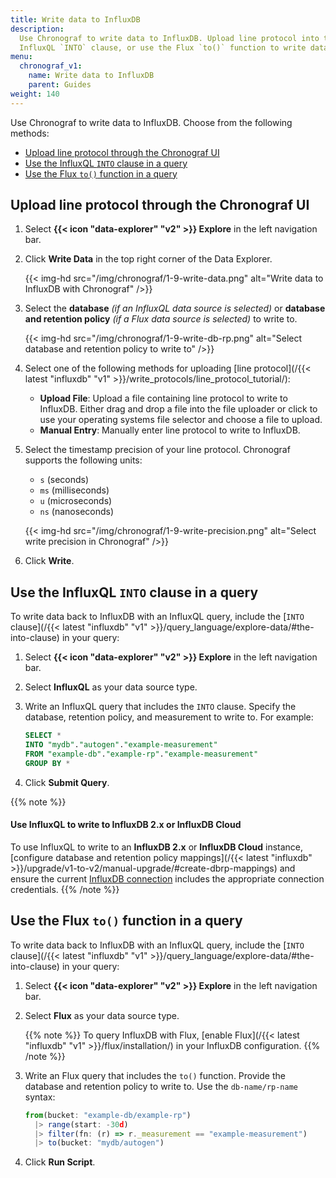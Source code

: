 ```yaml
---
title: Write data to InfluxDB
description:
  Use Chronograf to write data to InfluxDB. Upload line protocol into the UI, use the
  InfluxQL `INTO` clause, or use the Flux `to()` function to write data back to InfluxDB.
menu:
  chronograf_v1:
    name: Write data to InfluxDB
    parent: Guides
weight: 140
---
```


Use Chronograf to write data to InfluxDB. 
Choose from the following methods:

- [Upload line protocol through the Chronograf UI](#upload-line-protocol-through-the-chronograf-ui)
- [Use the InfluxQL `INTO` clause in a query](#use-the-influxql-into-clause-in-a-query)
- [Use the Flux `to()` function in a query](#use-the-flux-to-function-in-a-query)

## Upload line protocol through the Chronograf UI

1.  Select **{{< icon "data-explorer" "v2" >}} Explore** in the left navigation bar.
2.  Click **Write Data** in the top right corner of the Data Explorer.

    {{< img-hd src="/img/chronograf/1-9-write-data.png" alt="Write data to InfluxDB with Chronograf" />}}

3.  Select the **database** _(if an InfluxQL data source is selected)_ or
    **database and retention policy** _(if a Flux data source is selected)_ to write to.

    {{< img-hd src="/img/chronograf/1-9-write-db-rp.png" alt="Select database and retention policy to write to" />}}

4.  Select one of the following methods for uploading [line protocol](/{{< latest "influxdb" "v1" >}}/write_protocols/line_protocol_tutorial/):
    
    - **Upload File**: Upload a file containing line protocol to write to InfluxDB.
        Either drag and drop a file into the file uploader or click to use your
        operating systems file selector and choose a file to upload.
    - **Manual Entry**: Manually enter line protocol to write to InfluxDB.

5.  Select the timestamp precision of your line protocol.
    Chronograf supports the following units:

    - `s` (seconds)
    - `ms` (milliseconds)
    - `u` (microseconds)
    - `ns` (nanoseconds)

    {{< img-hd src="/img/chronograf/1-9-write-precision.png" alt="Select write precision in Chronograf" />}}

5.  Click **Write**.

## Use the InfluxQL `INTO` clause in a query
To write data back to InfluxDB with an InfluxQL query, include the
[`INTO` clause](/{{< latest "influxdb" "v1" >}}/query_language/explore-data/#the-into-clause)
in your query:

1.  Select **{{< icon "data-explorer" "v2" >}} Explore** in the left navigation bar.
2.  Select **InfluxQL** as your data source type.
3.  Write an InfluxQL query that includes the `INTO` clause. Specify the database,
    retention policy, and measurement to write to. For example:

    ```sql
    SELECT *
    INTO "mydb"."autogen"."example-measurement"
    FROM "example-db"."example-rp"."example-measurement"
    GROUP BY *
    ```

4. Click **Submit Query**.

{{% note %}}
#### Use InfluxQL to write to InfluxDB 2.x or InfluxDB Cloud
To use InfluxQL to write to an **InfluxDB 2.x** or **InfluxDB Cloud** instance,
[configure database and retention policy mappings](/{{< latest "influxdb" >}}/upgrade/v1-to-v2/manual-upgrade/#create-dbrp-mappings)
and ensure the current [InfluxDB connection](/chronograf/v1/administration/creating-connections/#manage-influxdb-connections-using-the-chronograf-ui)
includes the appropriate connection credentials.
{{% /note %}}

## Use the Flux `to()` function in a query
To write data back to InfluxDB with an InfluxQL query, include the
[`INTO` clause](/{{< latest "influxdb" "v1" >}}/query_language/explore-data/#the-into-clause)
in your query:

1.  Select **{{< icon "data-explorer" "v2" >}} Explore** in the left navigation bar.
2.  Select **Flux** as your data source type.

    {{% note %}}
To query InfluxDB with Flux, [enable Flux](/{{< latest "influxdb" "v1" >}}/flux/installation/)
in your InfluxDB configuration.
    {{% /note %}}

3.  Write an Flux query that includes the `to()` function.
    Provide the database and retention policy to write to.
    Use the `db-name/rp-name` syntax:    

    ```js
    from(bucket: "example-db/example-rp")
      |> range(start: -30d)
      |> filter(fn: (r) => r._measurement == "example-measurement")
      |> to(bucket: "mydb/autogen")
    ```

4. Click **Run Script**.
